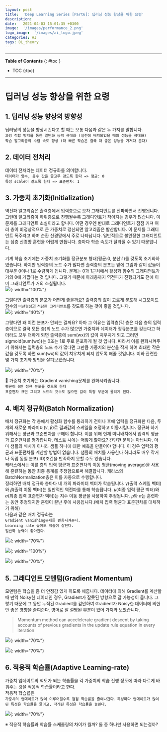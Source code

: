 ```yaml
---
layout: post
title:  'Deep Learning Series [Part6]: 딥러닝 성능 향상을 위한 요령'
description: 
date:   2021-04-03 15:01:35 +0300
image:  '/images/performance_2.png'
logo_image:  '/images/ai_logo.jpeg'
categories: AI
tags: DL_theory
---
```

---

**Table of Contents**
{: #toc }
*  TOC
{:toc}

---

# 딥러닝 성능 향상을 위한 요령

## 1. 딥러닝 성능 향상의 방향성  

딥러닝의 성능을 향상시킨다고 할 때는 보통 다음과 같은 두 가지를 말합니다.  
`과잉 적합 방지를 통한 일반화 능력 극대화 (실전에 배치되었을 때의 성능을 극대화)`  
`학습 알고리즘의 수렴 속도 향상 (더 빠른 학습은 결국 더 좋은 성능을 가져다 준다)`  


## 2. 데이터 전처리  

데이터 전처리는 데이터 정규화를 의미합니다.  
`데이터가 양수, 음수 값을 골고루 갖도록 한다 => 평균: 0`  
`특성 scale이 같도록 한다 => 표준편차: 1`  

## 3. 가중치 초기화(Initialization)  
역전파 알고리즘은 출력층에서 입력층으로 오차 그래디언트를 전파하면서 진행됩니다. 그런데 알고리즘이 하위층으로 진행될수록 그래디언트가 작아지는 경우가 많습니다. 이 문제를 그래디언트 소실이라고 합니다. 어떤 경우엔 반대로 그래디언트가 점점 커져 여러 층이 비정상적으로 큰 가중치로 갱신되면 알고리즘은 발산합니다. 이 문제를 그래디언트 폭주라고 하며 순환 신경망에서 주로 나타납니다. 일반적으로 불안정한 그래디언트는 심층 신경망 훈련을 어렵게 만듭니다. 층마다 학습 속도가 달라질 수 있기 때문입니다.  
 
기계 학습 초기에는 가중치 초기화를 정규분포 형태(평균:0, 분산:1)를 갖도록 초기화하였습니다. 하지만 입력층의 노드 수가 많다면 출력층의 분포는 밑에 그림과 같이 값들이 대부분 0이나 1로 수렴하게 됩니다. 문제는 0과 1근처에서 활성화 함수의 그래디언트가 거의 0에 가깝다는 것 입니다. 그렇기 때문에 아래층까지 역전파가 진행되기도 전에 이미 그래디언트가 거의 소실됩니다.  
![](/images/w_init.png){: width="100%"}  

그렇다면 출력층의 분포가 어떤게 좋을까요? 출력층의 값이 고르게 분포해 시그모이드 함수의 `비선형성`과 `적당한 그래디언트`를 갖도록 하는 것이 좋을 것입니다.  
![](/images/w_init_1.png){: width="40%"}  

그렇다면 왜 이런 분포가 안되는 걸까요? 아마 그 이유는 입력층(각 층은 다음 층의 입력층이므로 결국 모든 층)의 노드 수가 많으면 가중치와 데이터가 정규분포를 갖는다고 하더라도 모두 더하게 되면 출력층에 sum(wx)의 값이 치우치게 되고 그러면 sigmoid(sum(wx))는 0또는 1로 주로 분포하게 될 것 입니다. 따라서 이를 완화시켜주기 위해서는 입력층의 노드 수가 많다면 그만큼 가중치의 분산을 작게 하여 최대한 작은 값을 갖도록 하면 sum(wx)의 값이 치우치게 되지 않도록 해줄 것입니다. 이와 관련한 몇 가지 초기화 방법을 살펴보겠습니다.   

![](/images/w_init_2.png){: width="70%"}  

🔔 가중치 초기화는 Gradient vanishing문제를 완화시켜줍니다.  
`평균이 0인 정규 분포를 갖도록 한다`  
`표준편차 크면 그리고 노드의 갯수도 많으면 값이 특정 부분에 몰리게 된다.`  


## 4. 배치 정규화(Batch Normalization)  

배치 정규화는 각 층에서 활성화 함수를 통과하기 전이나 후에 입력을 정규화한 다음, 두 개의 새로운 파라미터(𝛾, 𝛽)로 결과값의 스케일을 조정하고 이동시킵니다. 정규화 하기 위해서는 평균과 표준편차를 구해야 합니다. 이를 위해 현재 미니배치에서 입력의 평균과 표준편차를 평가합니다. 테스트 시에는 어떻게 할까요? 간단한 문제는 아닙니다. 아마 샘플의 배치가 아니라 샘플 하나에 대한 예측을 만들어야 합니다. 이 경우 입력의 평균과 표준편차를 계산할 방법이 없습니다. 샘플의 배치를 사용한다 하더라도 매우 작거나 독립 동일 분포(IID)조건을 만족하지 못할 수도 있습니다.  
케라스에서는 이를 층의 입력 평균과 표준편차의 이동 평균(moving average)을 사용해 훈련하는 동안 최종 통계를 추정함으로써 해결합니다. 케라스의 BatchNormalization층은 이를 자동으로 수행합니다.  
정리하면 배치 정규화 층마다 네 개의 파라미터 벡터가 학습됩니다.  𝛾(출력 스케일 벡터)와 𝛽(출력 이동 벡터)는 일반적인 역전파를 통해 학습됩니다. 𝜇(최종 입력 평균 벡터)와 𝜎(최종 입력 표준편차 벡터)는 지수 이동 평균을 사용하여 추정됩니다. 𝜇와 𝜎는 훈련하는 동안 추정되지만 훈련이 끝난 후에 사용됩니다.(배치 입력 평균과 표준편차를 대체하기 위해)  
다음과 같은 배치 정규화는  
`Gradient vanishing문제를 완화시켜준다.`  
`Learning rate 높여도 학습이 잘된다.`  
`일반화 능력이 좋아진다.`  

![](/images/performance_2.png){: width="70%"}  

![](/images/performance_3.png){: width="100%"}  

![](/images/performance_0.png){: width="70%"} 

## 5. 그래디언트 모멘텀(Gradient Momentum)  

모멘텀은 학습을 좀 더 안정감 있게 하도록 해줍니다. 데이터에 의해 Gradient를 계산할 때 만약 Noisy한 데이터인 경우, Gradient가 잘못된 방향으로 갈 가능성이 큽니다. 그렇기 때문에 그 동안 누적된 Gradient를 감안하여 Gradient가 Noisy한 데이터에 의한 안 좋은 영향을 줄여준다. 영어로 잘 설명된 부분이 있어 가져와 보았습니다.  
> Momentum method can accelelerate gradient descent by taking accounts of previous gradients in the update rule equation in every iteration

![](/images/performance_4.png){: width="70%"}  

![](/images/performance_5.png){: width="70%"}  

## 6. 적응적 학습률(Adaptive Learning-rate)  

가중치 업데이트의 척도가 되는 학습률을 각 가중치의 학습 진행 정도에 따라 다르게 바꿔주는 것을 적응적 학습률이라고 한다.  
적응적 학습률은  
`가중치의 업데이트가 많이 이루어질수록 점점 학습률을 줄여나간다.`
`특성마다 업데이트가 많이 된 특성은 학습률을 줄이고, 적게된 특성은 학습률을 늘린다.`  

![](/images/performance_6.png){: width="70%"}  

※ 적응적 학습률과 학습률 스케줄링의 차이가 뭘까? 둘 중 하나만 사용하면 되는걸까?